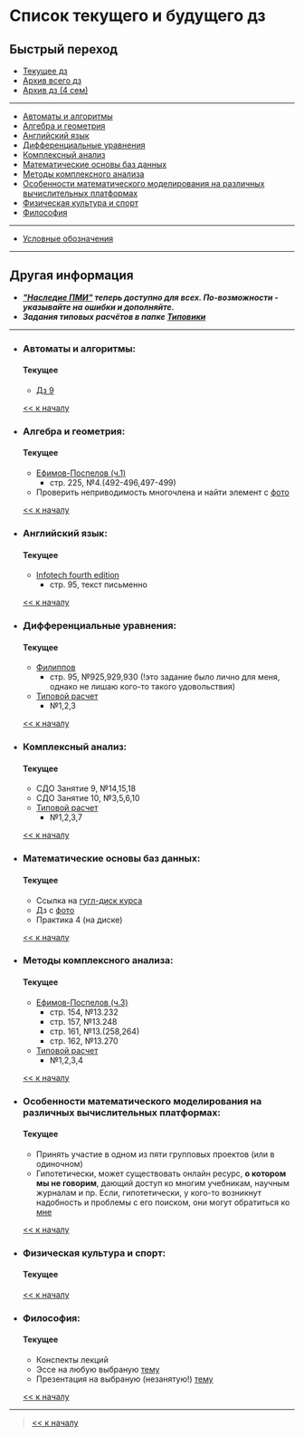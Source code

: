 # Список текущего и будущего дз

## Быстрый переход

- [Текущее дз](README.md#Список-текущего-и-будущего-дз)
- [Архив всего дз](Архив_дз/Архив_дз.md)
- [Архив дз (4 сем)](Архив_дз/Дз_4_семестр.md#Список-старого-дз-за-4-семестр.)

***

- [Автоматы и алгоритмы](#Автоматы-и-алгоритмы)
- [Алгебра и геометрия](#Алгебра-и-геометрия)
- [Английский язык](#Английский-язык)
- [Дифференциальные уравнения](#Дифференциальные-уравнения)
- [Комплексный анализ](#Комплексный-анализ)
- [Математические основы баз данных](#Математические-основы-баз-данных)
- [Методы комплексного анализа](#Методы-комплексного-анализа)
- [Особенности математического моделирования на различных вычислительных платформах](#Особенности-математического-моделирования-на-различных-вычислительных-платформах)
- [Физическая культура и спорт](#Физическая-культура-и-спорт)
- [Философия](#Философия)

***
    
- [Условные обозначения](#Условные-обозначения)

***

## Другая информация

- __*["Наследие ПМИ"](https://github.com/appliedMathematicsAndComputerScience/PMI_legacy) теперь доступно для всех. По-возможности - указывайте на ошибки и дополняйте.*__
- __*Задания типовых расчётов в папке [Типовики](https://github.com/nektonick/KMBO-01-homework/tree/master/%D0%A2%D0%B8%D0%BF%D0%BE%D0%B2%D0%B8%D0%BA%D0%B8)*__

***

- ### Автоматы и алгоритмы:
    #### Текущее
    - [Дз 9](Ресурсы/Документы/4сем/Д.з._от_13.04.22_(грамматики-начало).pdf)

    [<< к началу](#Быстрый-переход)

- ### Алгебра и геометрия:
    #### Текущее
    - [Ефимов-Поспелов (ч.1)](Книги/Ефимов_Поспелов_Сборник_задач_по_математике_том_1.pdf)
        - стр. 225, №4.(492-496,497-499)
    - Проверить неприводимость многочлена и найти элемент с [фото](Ресурсы/Изображения/4сем/алгем_2.jpg)

    [<< к началу](#Быстрый-переход)

- ### Английский язык:
    #### Текущее
    - [Infotech fourth edition](../Книги/Infotech_english_for_computer_users_Stud.pdf) 
        -  стр. 95, текст письменно
    
    
    [<< к началу](#Быстрый-переход)
    

- ### Дифференциальные уравнения:
    #### Текущее
    - [Филиппов](Книги/FilippovDU.pdf)
        - стр. 95, №925,929,930 (!это задание было лично для меня, однако не лишаю кого-то такого удовольствия)
    - [Типовой расчет](Типовики/Диффур/Тр_по_дифф._ур._4-й_сем..pdf)
        - №1,2,3
      
    [<< к началу](#Быстрый-переход)

- ### Комплексный анализ:
    #### Текущее
    - СДО Занятие 9, №14,15,18
    - СДО Занятие 10, №3,5,6,10
    - [Типовой расчет](Типовики/Комплан/Типовой_расчет_КА.pdf)
        - №1,2,3,7

    [<< к началу](#Быстрый-переход) 

- ### Математические основы баз данных:
    #### Текущее
    - Ссылка на [гугл-диск курса](https://drive.google.com/drive/folders/17UxhA5CCjHUXFBisNz_YaRuzzJfIeYD5)
    - Дз с [фото](Ресурсы/Изображения/4сем/базы_1.jpg)
    - Практика 4 (на диске)
      
    [<< к началу](#Быстрый-переход)
    
- ### Методы комплексного анализа:
    #### Текущее
    - [Ефимов-Поспелов (ч.3)](Книги/Ефимов_Поспелов_Сборник_задач_по_математике_том_3.pdf)
        - стр. 154, №13.232
        - стр. 157, №13.248
        - стр. 161, №13.(258,264)
        - стр. 162, №13.270
    - [Типовой расчет](Типовики/Методы/Типовой_расчет_методы_КА.pdf)
        - №1,2,3,4

    [<< к началу](#Быстрый-переход)

- ### Особенности математического моделирования на различных вычислительных платформах:
    #### Текущее
    - Принять участие в одном из пяти групповых проектов (или в одиночном)
    - Гипотетически, может существовать онлайн ресурс, **о котором мы не говорим**, дающий доступ ко многим учебникам, научным журналам и пр. Если, гипотетически, у кого-то возникнут надобность и проблемы с его поиском, они могут обратиться ко [мне](https://vk.com/justmw)
      
    [<< к началу](#Быстрый-переход)

- ### Физическая культура и спорт:
    #### Текущее
      
    [<< к началу](#Быстрый-переход)

- ### Философия:
    #### Текущее
    - Конспекты лекций
    - Эссе на любую выбраную [тему](Ресурсы/Изображения/4сем/философия_1.jpg)
    - Презентация на выбраную (незанятую!) [тему](Ресурсы/Изображения/4сем/философия_3.jpg)
      
    [<< к началу](#Быстрый-переход)

***

> [<< к началу](#Быстрый-переход)
